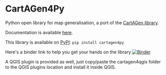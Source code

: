 # CartAGen4Py
Python open library for map generalisation, a port of the [CartAGen library](https://github.com/IGNF/CartAGen).

Documentation is available [here](https://cartagen4py.readthedocs.io/en/latest/).

This library is available on [PyPI](https://pypi.org/project/cartagen4py/): 
`pip install cartagen4py`

Here's a binder link to help you get your hands on the library [![Binder](https://mybinder.org/badge_logo.svg)](https://mybinder.org/v2/gh/LostInZoom/cartagen4py/HEAD?labpath=notebooks%2Fcartagen4py.ipynb)

A QGIS plugin is provided as well, just copy/paste the cartagen4qgis folder to the QGIS plugins location and install it inside QGIS.